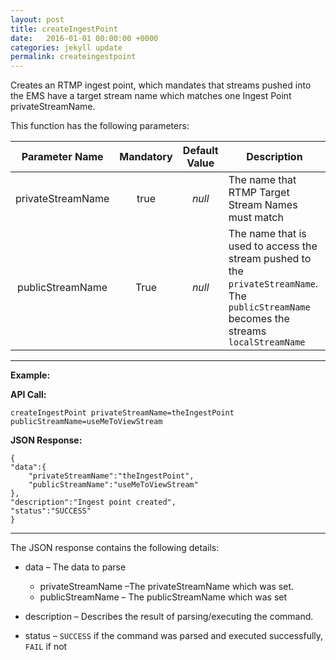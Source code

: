 ```yaml
---
layout: post
title: createIngestPoint
date:   2016-01-01 00:00:00 +0000
categories: jekyll update
permalink: createingestpoint
---
```


Creates an RTMP ingest point, which mandates that streams pushed into the EMS have a target stream name which matches one Ingest Point privateStreamName.

This function has the following parameters:

| **Parameter Name** | **Mandatory** | **Default Value** | **Description**                          |
| :----------------: | :-----------: | :---------------: | ---------------------------------------- |
| privateStreamName  |     true      |      *null*       | The name that RTMP Target Stream Names must match |
|  publicStreamName  |     True      |      *null*       | The name that is used to access the stream pushed to the `privateStreamName`. The `publicStreamName` becomes the streams `localStreamName` |

------

**Example:**

**API Call:**

``` 
createIngestPoint privateStreamName=theIngestPoint publicStreamName=useMeToViewStream
```

**JSON Response:**

``` 
{
"data":{
    "privateStreamName":"theIngestPoint",
    "publicStreamName":"useMeToViewStream"
},
"description":"Ingest point created",
"status":"SUCCESS"
}
```

------

The JSON response contains the following details:

- data – The data to parse
  - privateStreamName –The privateStreamName which was set.
  - publicStreamName – The publicStreamName which was set
- description – Describes the result of parsing/executing the command.


- status – `SUCCESS` if the command was parsed and executed successfully, `FAIL` if not
